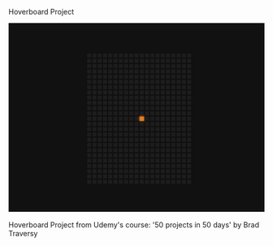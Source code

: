Hoverboard Project

![Design preview image for hoverboard project](/images/preview.png)

Hoverboard Project from Udemy's course: '50 projects in 50 days' by Brad Traversy
